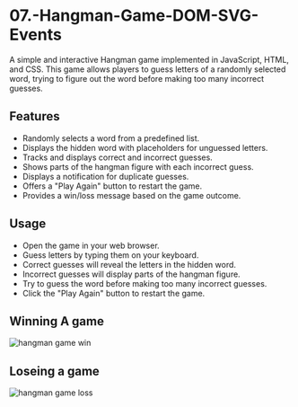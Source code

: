# 07.-Hangman-Game-DOM-SVG-Events
A simple and interactive Hangman game implemented in JavaScript, HTML, and CSS. This game allows players to guess letters of a randomly selected word, trying to figure out the word before making too many incorrect guesses.

## Features

- Randomly selects a word from a predefined list.
- Displays the hidden word with placeholders for unguessed letters.
- Tracks and displays correct and incorrect guesses.
- Shows parts of the hangman figure with each incorrect guess.
- Displays a notification for duplicate guesses.
- Offers a "Play Again" button to restart the game.
- Provides a win/loss message based on the game outcome.

## Usage
- Open the game in your web browser.
- Guess letters by typing them on your keyboard.
- Correct guesses will reveal the letters in the hidden word.
- Incorrect guesses will display parts of the hangman figure.
- Try to guess the word before making too many incorrect guesses.
- Click the "Play Again" button to restart the game.

## Winning A game
![hangman game win](https://github.com/user-attachments/assets/417adaac-59e8-4578-94ae-222dd1fe2663)

## Loseing a game
![hangman game loss](https://github.com/user-attachments/assets/f3eeef29-4671-4b1c-9ef9-eedab04202fd)

